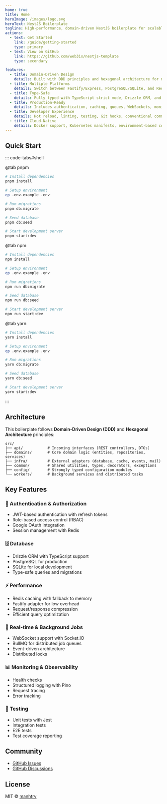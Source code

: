 ```yaml
---
home: true
title: Home
heroImage: /images/logo.svg
heroText: NestJS Boilerplate
tagline: High-performance, domain-driven NestJS boilerplate for scalable microservices
actions:
  - text: Get Started
    link: /guide/getting-started
    type: primary
  - text: View on GitHub
    link: https://github.com/web3ix/nestjs-template
    type: secondary

features:
  - title: Domain-Driven Design
    details: Built with DDD principles and hexagonal architecture for maintainable, scalable codebases.
  - title: Multiple Platforms
    details: Switch between Fastify/Express, PostgreSQL/SQLite, and Redis/Memory cache at runtime.
  - title: Type-Safe
    details: Fully typed with TypeScript strict mode, Drizzle ORM, and comprehensive validation.
  - title: Production-Ready
    details: Includes authentication, caching, queues, WebSockets, monitoring, and more.
  - title: Developer Experience
    details: Hot reload, linting, testing, Git hooks, conventional commits, and automated releases.
  - title: Cloud-Native
    details: Docker support, Kubernetes manifests, environment-based configuration, and health checks.
---
```


## Quick Start

::: code-tabs#shell

@tab pnpm

```bash
# Install dependencies
pnpm install

# Setup environment
cp .env.example .env

# Run migrations
pnpm db:migrate

# Seed database
pnpm db:seed

# Start development server
pnpm start:dev
```

@tab npm

```bash
# Install dependencies
npm install

# Setup environment
cp .env.example .env

# Run migrations
npm run db:migrate

# Seed database
npm run db:seed

# Start development server
npm run start:dev
```

@tab yarn

```bash
# Install dependencies
yarn install

# Setup environment
cp .env.example .env

# Run migrations
yarn db:migrate

# Seed database
yarn db:seed

# Start development server
yarn start:dev
```

:::

## Architecture

This boilerplate follows **Domain-Driven Design (DDD)** and **Hexagonal Architecture** principles:

```
src/
├── api/           # Incoming interfaces (REST controllers, DTOs)
├── domains/       # Core domain logic (entities, repositories, services)
├── infra/         # External adapters (database, cache, events, mail)
├── common/        # Shared utilities, types, decorators, exceptions
├── config/        # Strongly typed configuration modules
└── workers/       # Background services and distributed tasks
```

## Key Features

### 🔐 Authentication & Authorization

- JWT-based authentication with refresh tokens
- Role-based access control (RBAC)
- Google OAuth integration
- Session management with Redis

### 🗄️ Database

- Drizzle ORM with TypeScript support
- PostgreSQL for production
- SQLite for local development
- Type-safe queries and migrations

### ⚡ Performance

- Redis caching with fallback to memory
- Fastify adapter for low overhead
- Request/response compression
- Efficient query optimization

### 🔄 Real-time & Background Jobs

- WebSocket support with Socket.IO
- BullMQ for distributed job queues
- Event-driven architecture
- Distributed locks

### 📊 Monitoring & Observability

- Health checks
- Structured logging with Pino
- Request tracing
- Error tracking

### 🧪 Testing

- Unit tests with Jest
- Integration tests
- E2E tests
- Test coverage reporting

## Community

- [GitHub Issues](https://github.com/web3ix/nestjs-template/issues)
- [GitHub Discussions](https://github.com/web3ix/nestjs-template/discussions)

## License

MIT © [manhtrv](https://github.com/manhtrv)
